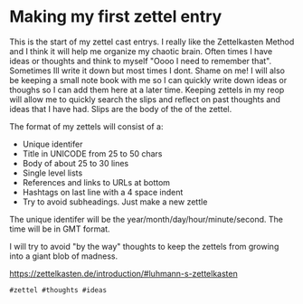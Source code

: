 # Making my first zettel entry

This is the start of my zettel cast entrys. I really like the
Zettelkasten Method and I think it will help me organize my chaotic
brain.  Often times I have ideas or thoughts and think to myself "Oooo I
need to remember that". Sometimes Ill write it down but most times I
dont. Shame on me!  I will also be keeping a small note book with me so
I can quickly write down ideas or thoughs so I can add them here at a
later time.  Keeping zettels in my reop will allow me to quickly search
the slips and reflect on past thoughts and ideas that I have had. Slips
are the body of the of the zettel.

The format of my zettels will consist of a:  
* Unique identifer  
* Title in UNICODE from 25 to 50 chars  
* Body of about 25 to 30 lines  
* Single level lists  
* References and links to URLs at bottom  
* Hashtags on last line with a 4 space indent  
* Try to avoid subheadings. Just make a new zettle  

The unique identifer will be the year/month/day/hour/minute/second. The
time will be in GMT format.

I will try to avoid "by the way" thoughts to keep the zettels from
growing into a giant blob of madness.

https://zettelkasten.de/introduction/#luhmann-s-zettelkasten

    #zettel #thoughts #ideas
